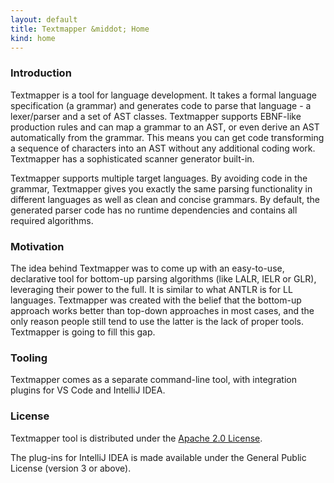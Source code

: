 ```yaml
---
layout: default
title: Textmapper &middot; Home
kind: home
---
```


### Introduction

Textmapper is a tool for language development. It takes a formal language
specification (a grammar) and generates code to parse that language - a
lexer/parser and a set of AST classes. Textmapper supports EBNF-like production
rules and can map a grammar to an AST, or even derive an AST automatically
from the grammar. This means you can get code transforming a sequence of
characters into an AST without any additional coding work. Textmapper has
a sophisticated scanner generator built-in.

Textmapper supports multiple target languages. By avoiding code in the grammar,
Textmapper gives you exactly the same parsing functionality in different
languages as well as clean and concise grammars. By default, the generated
parser code has no runtime dependencies and contains all required algorithms.

### Motivation

The idea behind Textmapper was to come up with an easy-to-use, declarative
tool for bottom-up parsing algorithms (like LALR, IELR or GLR), leveraging
their power to the full. It is similar to what ANTLR is for LL languages.
Textmapper was created with the belief that the bottom-up approach works
better than top-down approaches in most cases, and the only reason people
still tend to use the latter is the lack of proper tools. Textmapper is
going to fill this gap.

### Tooling

Textmapper comes as a separate command-line tool, with integration plugins
for VS Code and IntelliJ IDEA.

### License

Textmapper tool is distributed under the [Apache 2.0 License](http://www.apache.org/licenses/LICENSE-2.0).

The plug-ins for IntelliJ IDEA is made available under the General Public License (version 3 or above).
